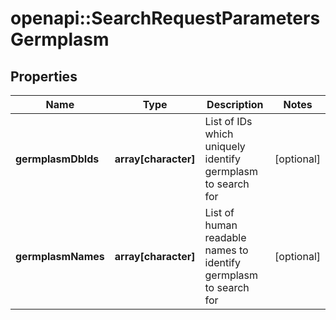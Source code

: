 # openapi::SearchRequestParametersGermplasm

## Properties
Name | Type | Description | Notes
------------ | ------------- | ------------- | -------------
**germplasmDbIds** | **array[character]** | List of IDs which uniquely identify germplasm to search for | [optional] 
**germplasmNames** | **array[character]** | List of human readable names to identify germplasm to search for | [optional] 


